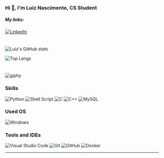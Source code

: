
### Hi 👋, I'm Luiz Nascimento, CS Student

##### My links:

[![LinkedIn](https://img.shields.io/badge/LinkedIn-0077B5?style=for-the-badge&logo=linkedin&logoColor=white)](https://www.linkedin.com/in/luiz-nascimento-b5a53029a/)


#


![Luiz's GitHub stats](https://github-readme-stats.vercel.app/api?username=oluiznascimento&show_icons=true&theme=radical)

![Top Langs](https://github-readme-stats.vercel.app/api/top-langs/?username=oluiznascimento&layout=donut&theme=radical)

#

![giphy](https://github.com/oluiznascimento/oluiznascimento/assets/142462703/ee7c584d-a749-4bba-8595-cbffd4807c99)



### Skills
![Python](https://img.shields.io/badge/Python-3776AB?style=for-the-badge&logo=python&logoColor=white)
![Shell Script](https://img.shields.io/badge/shell_script-%23121011.svg?style=for-the-badge&logo=gnu-bash&logoColor=white)
![C](https://img.shields.io/badge/C-00599C?style=for-the-badge&logo=c&logoColor=white)
![C++](https://img.shields.io/badge/C%2B%2B-00599C?style=for-the-badge&logo=c%2B%2B&logoColor=white)
![MySQL](    https://img.shields.io/badge/MySQL-00000F?style=for-the-badge&logo=mysql&logoColor=white)


### Used OS
![Windows](https://img.shields.io/badge/Windows-0078D6?style=for-the-badge&logo=windows&logoColor=white)


### Tools and IDEs
![Visual Studio Code](https://img.shields.io/badge/Visual%20Studio%20Code-0078d7.svg?style=for-the-badge&logo=visual-studio-code&logoColor=white)
![Git](https://img.shields.io/badge/git-%23F05033.svg?style=for-the-badge&logo=git&logoColor=white)
![GitHub](https://img.shields.io/badge/github-%23121011.svg?style=for-the-badge&logo=github&logoColor=white)
![Docker](https://img.shields.io/badge/docker-%230db7ed.svg?style=for-the-badge&logo=docker&logoColor=white)




---
